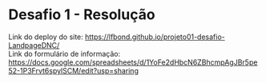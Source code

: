 # Desafio 1 - Resolução

Link do deploy do site: https://lfbond.github.io/projeto01-desafio-LandpageDNC/
<br/>
Link do formulário de informação: https://docs.google.com/spreadsheets/d/1YoFe2dHbcN6ZBhcmpAgJBr5pe52-1P3Frvt6spylSCM/edit?usp=sharing
